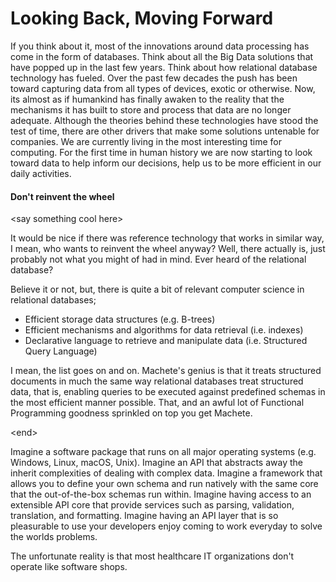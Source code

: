# Looking Back, Moving Forward

If you think about it, most of the innovations around data processing has come in the form of databases. Think about all the Big Data solutions that have popped up in the last few years. Think about how relational database technology has fueled. Over the past few decades the push has been toward capturing data from all types of devices, exotic or otherwise. Now, its almost as if  humankind has finally awaken to the reality that the mechanisms it has built to store and process that data are no longer adequate. Although the theories behind these technologies have stood the test of time, there are other drivers that make some solutions untenable for companies. We are currently living in the most interesting time for computing. For the first time in human history we are now starting to look toward data to help inform our decisions, help us to be more efficient in our daily activities.

#### Don't reinvent the wheel

&lt;say something cool here&gt;

It would be nice if there was reference technology that works in similar way, I mean, who wants to reinvent the wheel anyway? Well, there actually is, just probably not what you might of had in mind. Ever heard of the relational database?

Believe it or not, but, there is quite a bit of relevant computer science in relational databases;

* Efficient storage data structures \(e.g. B-trees\)
* Efficient mechanisms and algorithms for data retrieval \(i.e. indexes\)
* Declarative language to retrieve and manipulate data \(i.e. Structured Query Language\)

I mean, the list goes on and on. Machete's genius is that it treats structured documents in much the same way relational databases treat structured data, that is, enabling queries to be executed against predefined schemas in the most efficient manner possible. That, and an awful lot of Functional Programming goodness sprinkled on top you get Machete.

&lt;end&gt;

Imagine a software package that runs on all major operating systems \(e.g. Windows, Linux, macOS, Unix\). Imagine an API that abstracts away the inherit complexities of dealing with complex data. Imagine a framework that allows you to define your own schema and run natively with the same core that the out-of-the-box schemas run within. Imagine having access to an extensible API core that provide services such as parsing, validation, translation, and formatting. Imagine having an API layer that is so pleasurable to use your developers enjoy coming to work everyday to solve the worlds problems.

The unfortunate reality is that most healthcare IT organizations don't operate like software shops.

